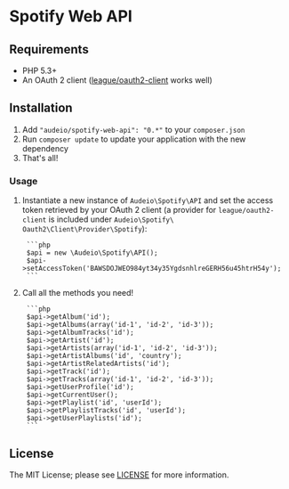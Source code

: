 Spotify Web API
===============

## Requirements

* PHP 5.3+
* An OAuth 2 client ([league/oauth2-client](https://github.com/thephpleague/oauth2-client) works well)

## Installation

1. Add `"audeio/spotify-web-api": "0.*"` to your `composer.json`
2. Run `composer update` to update your application with the new dependency
3. That's all!

### Usage

1. Instantiate a new instance of `Audeio\Spotify\API` and set the access token retrieved by your OAuth 2 client (a provider for `league/oauth2-client` is included under `Audeio\Spotify\
Oauth2\Client\Provider\Spotify`):

        ```php
        $api = new \Audeio\Spotify\API();
        $api->setAccessToken('BAWSDOJWEO984yt34y35YgdsnhlreGERH56u45htrH54y');
        ```

2. Call all the methods you need!

        ```php
        $api->getAlbum('id');
        $api->getAlbums(array('id-1', 'id-2', 'id-3'));
        $api->getAlbumTracks('id');
        $api->getArtist('id');
        $api->getArtists(array('id-1', 'id-2', 'id-3'));
        $api->getArtistAlbums('id', 'country');
        $api->getArtistRelatedArtists('id');
        $api->getTrack('id');
        $api->getTracks(array('id-1', 'id-2', 'id-3'));
        $api->getUserProfile('id');
        $api->getCurrentUser();
        $api->getPlaylist('id', 'userId');
        $api->getPlaylistTracks('id', 'userId');
        $api->getUserPlaylists('id');
        ```

## License
The MIT License; please see [LICENSE](LICENSE) for more information.